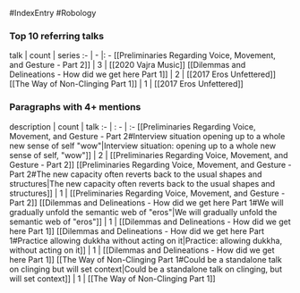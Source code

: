 #IndexEntry #Robology

### Top 10 referring talks
talk | count | series
:- | - |: -
[[Preliminaries Regarding Voice, Movement, and Gesture - Part 2]] | 3 | [[2020 Vajra Music]]
[[Dilemmas and Delineations - How did we get here Part 1]] | 2 | [[2017 Eros Unfettered]]
[[The Way of Non-Clinging Part 1]] | 1 | [[2017 Eros Unfettered]]

### Paragraphs with 4+ mentions
description | count | talk
:- | : - | :-
[[Preliminaries Regarding Voice, Movement, and Gesture - Part 2#Interview situation opening up to a whole new sense of self "wow"\|Interview situation: opening up to a whole new sense of self, "wow"]] | 2 | [[Preliminaries Regarding Voice, Movement, and Gesture - Part 2]]
[[Preliminaries Regarding Voice, Movement, and Gesture - Part 2#The new capacity often reverts back to the usual shapes and structures\|The new capacity often reverts back to the usual shapes and structures]] | 1 | [[Preliminaries Regarding Voice, Movement, and Gesture - Part 2]]
[[Dilemmas and Delineations - How did we get here Part 1#We will gradually unfold the semantic web of "eros"\|We will gradually unfold the semantic web of "eros"]] | 1 | [[Dilemmas and Delineations - How did we get here Part 1]]
[[Dilemmas and Delineations - How did we get here Part 1#Practice allowing dukkha without acting on it\|Practice: allowing dukkha, without acting on it]] | 1 | [[Dilemmas and Delineations - How did we get here Part 1]]
[[The Way of Non-Clinging Part 1#Could be a standalone talk on clinging but will set context\|Could be a standalone talk on clinging, but will set context]] | 1 | [[The Way of Non-Clinging Part 1]]


